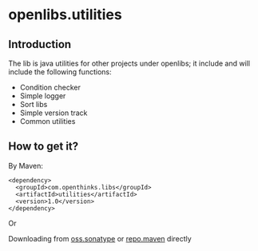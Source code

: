 # openlibs.utilities

## Introduction
The lib is java utilities for other projects under openlibs; it include and will include the following functions:
* Condition checker
* Simple logger
* Sort libs
* Simple version track
* Common utilities

## How to get it?

By Maven:
```
<dependency>
  <groupId>com.openthinks.libs</groupId>
  <artifactId>utilities</artifactId>
  <version>1.0</version>
</dependency>
```

Or

Downloading from [oss.sonatype](https://oss.sonatype.org/content/groups/staging/com/openthinks/libs/utilities/) or [repo.maven](https://repo1.maven.org/maven2/com/openthinks/easyweb/) directly


